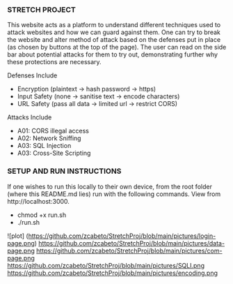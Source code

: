 ### STRETCH PROJECT
This website acts as a platform to understand different techniques used to attack websites and how we can guard against them. One can try to break the website and alter method of attack based on the defenses put in place (as chosen by buttons at the top of the page). The user can read on the side bar about potential attacks for them to try out, demonstrating further why these protections are necessary. 

Defenses Include
- Encryption (plaintext -> hash password -> https)
- Input Safety (none -> sanitise text -> encode characters)
- URL Safety (pass all data -> limited url -> restrict CORS)

Attacks Include
- A01: CORS illegal access
- A02: Network Sniffing
- A03: SQL Injection
- A03: Cross-Site Scripting

### SETUP AND RUN INSTRUCTIONS
If one wishes to run this locally to their own device, from the root folder (where this README.md lies) run with the following commands. View from http://localhost:3000.
- chmod +x run.sh
- ./run.sh

![plot] (https://github.com/zcabeto/StretchProj/blob/main/pictures/login-page.png)
https://github.com/zcabeto/StretchProj/blob/main/pictures/data-page.png
https://github.com/zcabeto/StretchProj/blob/main/pictures/com-page.png
https://github.com/zcabeto/StretchProj/blob/main/pictures/SQLI.png
https://github.com/zcabeto/StretchProj/blob/main/pictures/encoding.png
